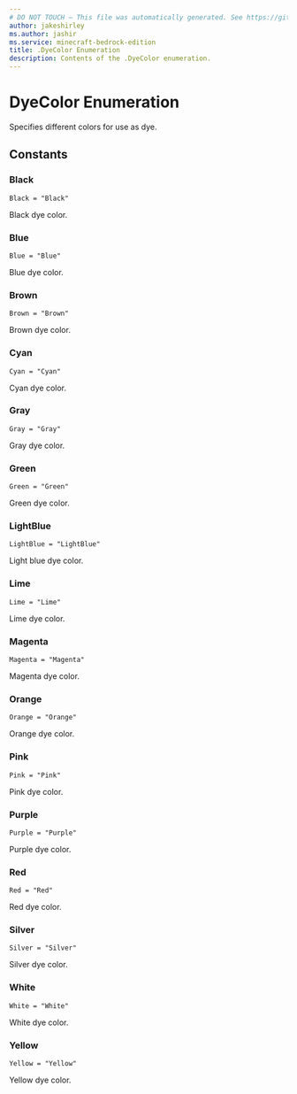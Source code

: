 ```yaml
---
# DO NOT TOUCH — This file was automatically generated. See https://github.com/mojang/minecraftapidocsgenerator to modify descriptions, examples, etc.
author: jakeshirley
ms.author: jashir
ms.service: minecraft-bedrock-edition
title: .DyeColor Enumeration
description: Contents of the .DyeColor enumeration.
---
```

# DyeColor Enumeration

Specifies different colors for use as dye.

## Constants
### **Black**
`Black = "Black"`

Black dye color.
### **Blue**
`Blue = "Blue"`

Blue dye color.
### **Brown**
`Brown = "Brown"`

Brown dye color.
### **Cyan**
`Cyan = "Cyan"`

Cyan dye color.
### **Gray**
`Gray = "Gray"`

Gray dye color.
### **Green**
`Green = "Green"`

Green dye color.
### **LightBlue**
`LightBlue = "LightBlue"`

Light blue dye color.
### **Lime**
`Lime = "Lime"`

Lime dye color.
### **Magenta**
`Magenta = "Magenta"`

Magenta dye color.
### **Orange**
`Orange = "Orange"`

Orange dye color.
### **Pink**
`Pink = "Pink"`

Pink dye color.
### **Purple**
`Purple = "Purple"`

Purple dye color.
### **Red**
`Red = "Red"`

Red dye color.
### **Silver**
`Silver = "Silver"`

Silver dye color.
### **White**
`White = "White"`

White dye color.
### **Yellow**
`Yellow = "Yellow"`

Yellow dye color.
